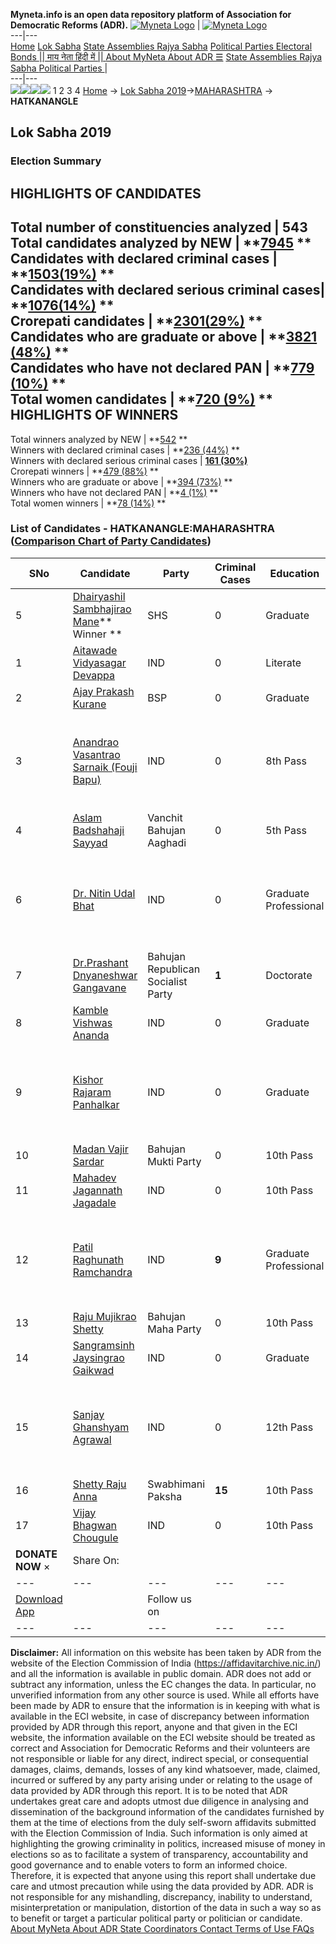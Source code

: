 **Myneta.info is an open data repository platform of Association for Democratic Reforms (ADR).**
[![Myneta Logo](https://www.myneta.info/lib/img/myneta-logo.png)](https://www.myneta.info/) | [![Myneta Logo](https://www.myneta.info/lib/img/adr-logo.png)](https://adrindia.org)  
---|---  
[Home](https://www.myneta.info/) [Lok Sabha](https://www.myneta.info/#ls "Lok Sabha") [ State Assemblies ](https://www.myneta.info/#sa "State Assemblies") [Rajya Sabha](https://www.myneta.info/#rs "Rajya Sabha") [Political Parties ](https://www.myneta.info/party "Political Parties") [ Electoral Bonds ](https://www.myneta.info/electoral_bonds "Electoral Bonds") [ || माय नेता हिंदी में || ](https://translate.google.co.in/translate?prev=hp&hl=en&js=y&u=www.myneta.info&sl=en&tl=hi&history_state0=) [ About MyNeta ](https://adrindia.org/content/about-myneta) [ About ADR ](https://adrindia.org/about-adr/who-we-are) [☰](javascript:void\(0\))
[ State Assemblies ](https://www.myneta.info/#sa "State Assemblies") [ Rajya Sabha ](https://www.myneta.info/#rs "Rajya Sabha") [ Political Parties ](https://www.myneta.info/party "Political Parties")
|   
---|---  
![](https://www.myneta.info/lib/img/banner/banner-1.png)![](https://www.myneta.info/lib/img/banner/banner-2.png)![](https://www.myneta.info/lib/img/banner/banner-3.png)![](https://www.myneta.info/lib/img/banner/banner-4.png)
1  2  3  4 
[Home](https://www.myneta.info/) → [Lok Sabha 2019](https://www.myneta.info/LokSabha2019/)→[MAHARASHTRA](https://www.myneta.info/LokSabha2019/index.php?action=show_constituencies&state_id=46) → **HATKANANGLE**
### 
## Lok Sabha 2019
###  Election Summary 
HIGHLIGHTS OF CANDIDATES  
---  
Total number of constituencies analyzed |  543   
Total candidates analyzed by NEW | **[7945](https://www.myneta.info/LokSabha2019/index.php?action=summary&subAction=candidates_analyzed&sort=candidate#summary) **  
Candidates with declared criminal cases | **[1503(19%)](https://www.myneta.info/LokSabha2019/index.php?action=summary&subAction=crime&sort=candidate#summary) **  
Candidates with declared serious criminal cases| **[1076(14%)](https://www.myneta.info/LokSabha2019/index.php?action=summary&subAction=serious_crime&sort=candidate#summary) **  
Crorepati candidates | **[2301(29%)](https://www.myneta.info/LokSabha2019/index.php?action=summary&subAction=crorepati&sort=candidate#summary) **  
Candidates who are graduate or above | **[3821 (48%)](https://www.myneta.info/LokSabha2019/index.php?action=summary&subAction=education&sort=candidate#summary) **  
Candidates who have not declared PAN | **[779 (10%)](https://www.myneta.info/LokSabha2019/index.php?action=summary&subAction=without_pan&sort=candidate#summary) **  
Total women candidates | **[720 (9%)](https://www.myneta.info/LokSabha2019/index.php?action=summary&subAction=women_candidate&sort=candidate#summary) **  
HIGHLIGHTS OF WINNERS  
---  
Total winners analyzed by NEW | **[542](https://www.myneta.info/LokSabha2019/index.php?action=summary&subAction=winner_analyzed&sort=candidate#summary) **  
Winners with declared criminal cases | **[236 (44%)](https://www.myneta.info/LokSabha2019/index.php?action=summary&subAction=winner_crime&sort=candidate#summary) **  
Winners with declared serious criminal cases | **[161 (30%)](https://www.myneta.info/LokSabha2019/index.php?action=summary&subAction=winner_serious_crime&sort=candidate#summary)**  
Crorepati winners | **[479 (88%)](https://www.myneta.info/LokSabha2019/index.php?action=summary&subAction=winner_crorepati&sort=candidate#summary) **  
Winners who are graduate or above | **[394 (73%)](https://www.myneta.info/LokSabha2019/index.php?action=summary&subAction=winner_education&sort=candidate#summary) **  
Winners who have not declared PAN | **[4 (1%)](https://www.myneta.info/LokSabha2019/index.php?action=summary&subAction=winner_without_pan&sort=candidate#summary) **  
Total women winners | **[78 (14%)](https://www.myneta.info/LokSabha2019/index.php?action=summary&subAction=winner_women&sort=candidate#summary) **  
### List of Candidates - HATKANANGLE:MAHARASHTRA ([Comparison Chart of Party Candidates](https://www.myneta.info/LokSabha2019/comparisonchart.php?constituency_id=716))
SNo | Candidate| Party| Criminal Cases| Education| Age| Total Assets| Liabilities  
---|---|---|---|---|---|---|---  
5  | [Dhairyashil Sambhajirao Mane](https://www.myneta.info/LokSabha2019/candidate.php?candidate_id=8517)** Winner ** | SHS | 0 | Graduate| 38 | Rs 4,77,71,462 ~ 4 Crore+ | Rs 4,15,99,959 ~ 4 Crore+  
1  | [Aitawade Vidyasagar Devappa](https://www.myneta.info/LokSabha2019/candidate.php?candidate_id=10860) | IND | 0 | Literate| 73 | Rs 1,60,000 ~ 1 Lacs+ | Rs 0 ~   
2  | [Ajay Prakash Kurane](https://www.myneta.info/LokSabha2019/candidate.php?candidate_id=8518) | BSP | 0 | Graduate| 44 | Rs 35,15,450 ~ 35 Lacs+ | Rs 0 ~   
3  | [Anandrao Vasantrao Sarnaik (Fouji Bapu)](https://www.myneta.info/LokSabha2019/candidate.php?candidate_id=10859) | IND | 0 | 8th Pass| 58 | ![](https://myneta.info/image_v2.php?myneta_folder=LokSabha2019&candidate_id=10859&col=ta) | ![](https://myneta.info/image_v2.php?myneta_folder=LokSabha2019&candidate_id=10859&col=lia)  
4  | [Aslam Badshahaji Sayyad](https://www.myneta.info/LokSabha2019/candidate.php?candidate_id=8708) | Vanchit Bahujan Aaghadi | 0 | 5th Pass| 56 | Rs 2,32,11,678 ~ 2 Crore+ | Rs 37,82,280 ~ 37 Lacs+  
6  | [Dr. Nitin Udal Bhat](https://www.myneta.info/LokSabha2019/candidate.php?candidate_id=10862) | IND | 0 | Graduate Professional| 34 | ![](https://myneta.info/image_v2.php?myneta_folder=LokSabha2019&candidate_id=10862&col=ta) | ![](https://myneta.info/image_v2.php?myneta_folder=LokSabha2019&candidate_id=10862&col=lia)  
7  | [Dr.Prashant Dnyaneshwar Gangavane](https://www.myneta.info/LokSabha2019/candidate.php?candidate_id=8710) | Bahujan Republican Socialist Party | **1** | Doctorate| 36 | Rs 6,24,48,988 ~ 6 Crore+ | Rs 95,000 ~ 95 Thou+  
8  | [Kamble Vishwas Ananda](https://www.myneta.info/LokSabha2019/candidate.php?candidate_id=10858) | IND | 0 | Graduate| 53 | Rs 7,62,500 ~ 7 Lacs+ | Rs 0 ~   
9  | [Kishor Rajaram Panhalkar](https://www.myneta.info/LokSabha2019/candidate.php?candidate_id=10861) | IND | 0 | Graduate| 27 | ![](https://myneta.info/image_v2.php?myneta_folder=LokSabha2019&candidate_id=10861&col=ta) | ![](https://myneta.info/image_v2.php?myneta_folder=LokSabha2019&candidate_id=10861&col=lia)  
10  | [Madan Vajir Sardar](https://www.myneta.info/LokSabha2019/candidate.php?candidate_id=10856) | Bahujan Mukti Party | 0 | 10th Pass| 40 | Rs 6,46,000 ~ 6 Lacs+ | Rs 0 ~   
11  | [Mahadev Jagannath Jagadale](https://www.myneta.info/LokSabha2019/candidate.php?candidate_id=10864) | IND | 0 | 10th Pass| 35 | Rs 1,27,200 ~ 1 Lacs+ | Rs 88,000 ~ 88 Thou+  
12  | [Patil Raghunath Ramchandra](https://www.myneta.info/LokSabha2019/candidate.php?candidate_id=10863) | IND | **9** | Graduate Professional| 68 | ![](https://myneta.info/image_v2.php?myneta_folder=LokSabha2019&candidate_id=10863&col=ta) | ![](https://myneta.info/image_v2.php?myneta_folder=LokSabha2019&candidate_id=10863&col=lia)  
13  | [Raju Mujikrao Shetty](https://www.myneta.info/LokSabha2019/candidate.php?candidate_id=10857) | Bahujan Maha Party | 0 | 10th Pass| 67 | Rs 42,36,134 ~ 42 Lacs+ | Rs 0 ~   
14  | [Sangramsinh Jaysingrao Gaikwad](https://www.myneta.info/LokSabha2019/candidate.php?candidate_id=11213) | IND | 0 | Graduate| 61 | Rs 27,90,155 ~ 27 Lacs+ | Rs 0 ~   
15  | [Sanjay Ghanshyam Agrawal](https://www.myneta.info/LokSabha2019/candidate.php?candidate_id=10866) | IND | 0 | 12th Pass| 49 | ![](https://myneta.info/image_v2.php?myneta_folder=LokSabha2019&candidate_id=10866&col=ta) | ![](https://myneta.info/image_v2.php?myneta_folder=LokSabha2019&candidate_id=10866&col=lia)  
16  | [Shetty Raju Anna](https://www.myneta.info/LokSabha2019/candidate.php?candidate_id=8707) | Swabhimani Paksha | **15** | 10th Pass| 51 | Rs 2,44,21,392 ~ 2 Crore+ | Rs 7,74,059 ~ 7 Lacs+  
17  | [Vijay Bhagwan Chougule](https://www.myneta.info/LokSabha2019/candidate.php?candidate_id=10865) | IND | 0 | 10th Pass| 42 | Rs 32,45,678 ~ 32 Lacs+ | Rs 1,00,000 ~ 1 Lacs+  
|  **DONATE NOW** × |  Share On:  | [](https://api.whatsapp.com/send?text=https%3A%2F%2Fmyneta.info%2Fpunjab2022%2Findex.php%3Faction%3Dshow_constituencies%26state_id%3D19) | [](https://www.facebook.com/sharer/sharer.php?u=https%3A%2F%2Fmyneta.info%2Fpunjab2022%2Findex.php%3Faction%3Dshow_constituencies%26state_id%3D19) | [](https://twitter.com/share?url=https%3A%2F%2Fmyneta.info%2Fpunjab2022%2Findex.php%3Faction%3Dshow_constituencies%26state_id%3D19)  
---|---|---|---|---  
| [ Download App ](https://play.google.com/store/apps/details?id=com.webrosoft.myneta1&pcampaignid=pcampaignidMKT-Other-global-all-co-prtnr-py-PartBadge-Mar2515-1) | [](https://play.google.com/store/apps/details?id=com.webrosoft.myneta1&pcampaignid=pcampaignidMKT-Other-global-all-co-prtnr-py-PartBadge-Mar2515-1) |  Follow us on  | [](https://www.facebook.com/adrindia.org/) | [](https://twitter.com/adrspeaks) | [](https://groups.google.com/g/national-election-watch?hl=en&pli=1) | [](https://www.instagram.com/adrspeaks/) | [](https://www.youtube.com/user/adrspeaks) | [](https://sharechat.com/profile/adrspeaks)  
---|---|---|---|---|---|---|---|---  
**Disclaimer:** All information on this website has been taken by ADR from the website of the Election Commission of India (https://affidavitarchive.nic.in/) and all the information is available in public domain. ADR does not add or subtract any information, unless the EC changes the data. In particular, no unverified information from any other source is used. While all efforts have been made by ADR to ensure that the information is in keeping with what is available in the ECI website, in case of discrepancy between information provided by ADR through this report, anyone and that given in the ECI website, the information available on the ECI website should be treated as correct and Association for Democratic Reforms and their volunteers are not responsible or liable for any direct, indirect special, or consequential damages, claims, demands, losses of any kind whatsoever, made, claimed, incurred or suffered by any party arising under or relating to the usage of data provided by ADR through this report. It is to be noted that ADR undertakes great care and adopts utmost due diligence in analysing and dissemination of the background information of the candidates furnished by them at the time of elections from the duly self-sworn affidavits submitted with the Election Commission of India. Such information is only aimed at highlighting the growing criminality in politics, increased misuse of money in elections so as to facilitate a system of transparency, accountability and good governance and to enable voters to form an informed choice. Therefore, it is expected that anyone using this report shall undertake due care and utmost precaution while using the data provided by ADR. ADR is not responsible for any mishandling, discrepancy, inability to understand, misinterpretation or manipulation, distortion of the data in such a way so as to benefit or target a particular political party or politician or candidate. 
[ About MyNeta ](https://adrindia.org/content/about-myneta) [ About ADR ](https://adrindia.org/about-adr/who-we-are) [ State Coordinators ](https://adrindia.org/about-adr/state-coordinators) [ Contact ](https://adrindia.org/contact-us) [ Terms of Use ](https://adrindia.org/content/adr-terms-use) [ FAQs ](https://adrindia.org/content/faqs)
